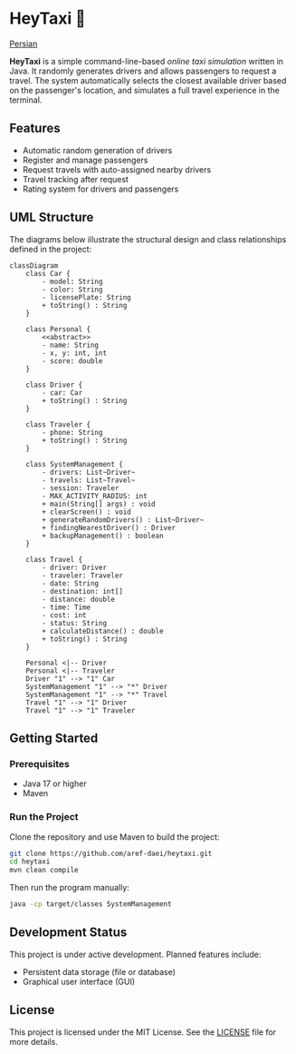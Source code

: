 # HeyTaxi 🚖

[Persian](README-Persian.md)

**HeyTaxi** is a simple command-line-based *online taxi simulation* written in Java. It randomly generates drivers and allows passengers to request a travel. The system automatically selects the closest available driver based on the passenger's location, and simulates a full travel experience in the terminal.

## Features

- Automatic random generation of drivers
- Register and manage passengers
- Request travels with auto-assigned nearby drivers
- Travel tracking after request
- Rating system for drivers and passengers

## UML Structure

The diagrams below illustrate the structural design and class relationships defined in the project:

```mermaid
classDiagram
    class Car {
        - model: String
        - color: String
        - licensePlate: String
        + toString() : String
    }

    class Personal {
        <<abstract>>
        - name: String
        - x, y: int, int
        - score: double
    }

    class Driver {
        - car: Car
        + toString() : String
    }

    class Traveler {
        - phone: String
        + toString() : String
    }

    class SystemManagement {
        - drivers: List~Driver~
        - travels: List~Travel~
        - session: Traveler
        - MAX_ACTIVITY_RADIUS: int
        + main(String[] args) : void
        + clearScreen() : void
        + generateRandomDrivers() : List~Driver~
        + findingNearestDriver() : Driver
        + backupManagement() : boolean
    }

    class Travel {
        - driver: Driver
        - traveler: Traveler
        - date: String
        - destination: int[]
        - distance: double
        - time: Time
        - cost: int
        - status: String
        + calculateDistance() : double
        + toString() : String
    }

    Personal <|-- Driver
    Personal <|-- Traveler
    Driver "1" --> "1" Car
    SystemManagement "1" --> "*" Driver
    SystemManagement "1" --> "*" Travel
    Travel "1" --> "1" Driver
    Travel "1" --> "1" Traveler
```

## Getting Started

### Prerequisites
- Java 17 or higher
- Maven

### Run the Project

Clone the repository and use Maven to build the project:

```bash
git clone https://github.com/aref-daei/heytaxi.git
cd heytaxi
mvn clean compile
```

Then run the program manually:

```bash
java -cp target/classes SystemManagement
```

## Development Status

This project is under active development. Planned features include:

- Persistent data storage (file or database)
- Graphical user interface (GUI)

## License

This project is licensed under the MIT License. See the [LICENSE](LICENSE.txt) file for more details.
